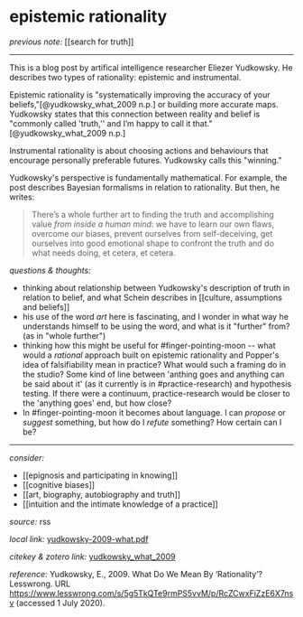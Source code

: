 # epistemic rationality 

_previous note:_ [[search for truth]]

---

This is a blog post by artifical intelligence researcher Eliezer Yudkowsky. He describes two types of rationality: epistemic and instrumental. 

Epistemic rationality is "systematically improving the accuracy of your beliefs,"[@yudkowsky_what_2009 n.p.] or building more accurate maps. Yudkowsky states that this connection between reality and belief is "commonly called 'truth,'' and I’m happy to call it that."[@yudkowsky_what_2009 n.p.]

Instrumental rationality is about choosing actions and behaviours that encourage personally preferable futures. Yudkowsky calls this "winning."

Yudkowsky's perspective is fundamentally mathematical. For example, the post describes Bayesian formalisms in relation to rationality. But then, he writes:

> There’s a whole further art to finding the truth and accomplishing value _from inside a human mind_: we have to learn our own flaws, overcome our biases, prevent ourselves from self-deceiving, get ourselves into good emotional shape to confront the truth and do what needs doing, et cetera, et cetera.



_questions & thoughts:_

- thinking about relationship between Yudkowsky's description of truth in relation to belief, and what Schein describes in [[culture, assumptions and beliefs]]
- his use of the word _art_ here is fascinating, and I wonder in what way he understands himself to be using the word, and what is it "further" from? (as in "whole further")
- thinking how this might be useful for #finger-pointing-moon -- what would a _rational_ approach built on epistemic rationality and Popper's idea of falsifiability mean in practice? What would such a framing do in the studio? Some kind of line between 'anthing goes and anything can be said about it' (as it currently is in #practice-research) and hypothesis testing. If there were a continuum, practice-research would be closer to the 'anything goes' end, but how close? 
- In #finger-pointing-moon it becomes about language. I can _propose_ or _suggest_ something, but how do I _refute_ something? How certain can I be? 

--- 

_consider:_

- [[epignosis and participating in knowing]]
- [[cognitive biases]]
- [[art, biography, autobiography and truth]]
- [[intuition and the intimate knowledge of a practice]]

_source:_ rss

_local link:_ [yudkowsky-2009-what.pdf](hook://file/mNlfEdcai?p=c2tlbGxpcy9Eb3dubG9hZHM=&n=yudkowsky-2009-what.pdf)

_citekey & zotero link:_ [yudkowsky_what_2009](zotero://select/items/1_LAX3THBR)

_reference:_ Yudkowsky, E., 2009. What Do We Mean By ‘Rationality’? Lesswrong. URL <https://www.lesswrong.com/s/5g5TkQTe9rmPS5vvM/p/RcZCwxFiZzE6X7nsv> (accessed 1 July 2020).


